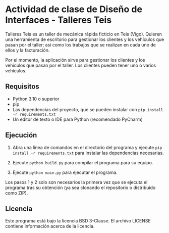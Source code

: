 # Actividad de clase de Diseño de Interfaces - Talleres Teis

Talleres Teis es un taller de mecánica rápida ficticio en Teis (Vigo). Quieren una herramienta
de escritorio para gestionar los clientes y los vehículos que pasan por el taller; así como los
trabajos que se realizan en cada uno de ellos y la facturación.

Por el momento, la aplicación sirve para gestionar los clientes y los vehículos que pasan por el
taller. Los clientes pueden tener uno o varios vehículos.

## Requisitos

- Python 3.10 o superior
- pip
- Las dependencias del proyecto, que se pueden instalar con `pip install -r requirements.txt`
- Un editor de texto o IDE para Python (recomendado PyCharm)

## Ejecución

1. Abra una línea de comandos en el directorio del programa y
   ejecute `pip install -r requirements.txt` para instalar las dependencias necesarias.

2. Ejecute `python build.py` para compilar el programa para su equipo.

3. Ejecute `python main.py` para ejecutar el programa.

Los pasos 1 y 2 solo son necesarios la primera vez que se ejecuta el programa tras su obtención (ya
sea clonando el repositorio o distribuído como ZIP).

## Licencia

Este programa está bajo la licencia BSD 3-Clause. El archivo LICENSE contiene información acerca
de la licencia.